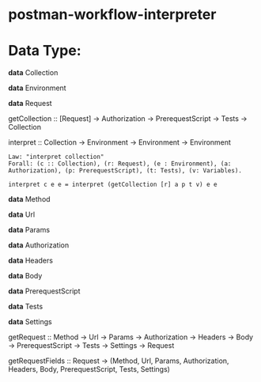 # postman-workflow-interpreter

# Data Type:

**data** Collection

**data** Environment

**data** Request

getCollection :: [Request] -> Authorization -> PrerequestScript -> Tests -> Collection

interpret :: Collection -> Environment -> Environment -> Environment

```
Law: "interpret collection"
Forall: (c :: Collection), (r: Request), (e : Environment), (a: Authorization), (p: PrerequestScript), (t: Tests), (v: Variables).

interpret c e e = interpret (getCollection [r] a p t v) e e
```

**data** Method

**data** Url

**data** Params

**data** Authorization

**data** Headers

**data** Body

**data** PrerequestScript

**data** Tests

**data** Settings

getRequest :: Method -> Url -> Params -> Authorization -> Headers -> Body -> PrerequestScript -> Tests -> Settings -> Request

getRequestFields :: Request -> (Method, Url, Params, Authorization, Headers, Body, PrerequestScript, Tests, Settings)
